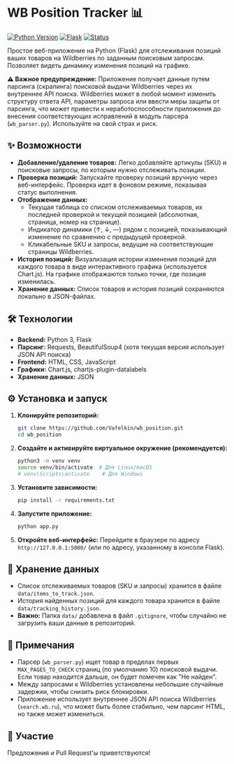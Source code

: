 # WB Position Tracker 📊

[![Python Version](https://img.shields.io/badge/python-3.x-blue.svg)](https://www.python.org/) [![Flask](https://img.shields.io/badge/flask-2.x-green.svg)](https://flask.palletsprojects.com/) [![Status](https://img.shields.io/badge/status-development-yellow.svg)](-)

Простое веб-приложение на Python (Flask) для отслеживания позиций ваших товаров на Wildberries по заданным поисковым запросам. Позволяет видеть динамику изменения позиций на графике.

**⚠️ Важное предупреждение:** Приложение получает данные путем парсинга (скрапинга) поисковой выдачи Wildberries через их внутреннее API поиска. Wildberries может в любой момент изменить структуру ответа API, параметры запроса или ввести меры защиты от парсинга, что может привести к неработоспособности приложения до внесения соответствующих исправлений в модуль парсера (`wb_parser.py`). Используйте на свой страх и риск.

## ✨ Возможности

*   **Добавление/удаление товаров:** Легко добавляйте артикулы (SKU) и поисковые запросы, по которым нужно отслеживать позиции.
*   **Проверка позиций:** Запускайте проверку позиций вручную через веб-интерфейс. Проверка идет в фоновом режиме, показывая статус выполнения.
*   **Отображение данных:**
    *   Текущая таблица со списком отслеживаемых товаров, их последней проверкой и текущей позицией (абсолютная, страница, номер на странице).
    *   Индикатор динамики (↑, ↓, —) рядом с позицией, показывающий изменение по сравнению с предыдущей проверкой.
    *   Кликабельные SKU и запросы, ведущие на соответствующие страницы Wildberries.
*   **История позиций:** Визуализация истории изменения позиций для каждого товара в виде интерактивного графика (используется Chart.js). На графике отображаются только точки, где позиция изменилась.
*   **Хранение данных:** Список товаров и история позиций сохраняются локально в JSON-файлах.

## 🛠️ Технологии

*   **Backend:** Python 3, Flask
*   **Парсинг:** Requests, BeautifulSoup4 (хотя текущая версия использует JSON API поиска)
*   **Frontend:** HTML, CSS, JavaScript
*   **Графики:** Chart.js, chartjs-plugin-datalabels
*   **Хранение данных:** JSON

## ⚙️ Установка и запуск

1.  **Клонируйте репозиторий:**
    ```bash
    git clone https://github.com/Vafelkin/wb_position.git
    cd wb_position
    ```

2.  **Создайте и активируйте виртуальное окружение (рекомендуется):**
    ```bash
    python3 -m venv venv 
    source venv/bin/activate  # Для Linux/macOS
    # venv\Scripts\activate    # Для Windows
    ```

3.  **Установите зависимости:**
    ```bash
    pip install -r requirements.txt
    ```

4.  **Запустите приложение:**
    ```bash
    python app.py
    ```

5.  **Откройте веб-интерфейс:** Перейдите в браузере по адресу `http://127.0.0.1:5000/` (или по адресу, указанному в консоли Flask).

## 💾 Хранение данных

*   Список отслеживаемых товаров (SKU и запросы) хранится в файле `data/items_to_track.json`.
*   История найденных позиций для каждого товара хранится в файле `data/tracking_history.json`.
*   **Важно:** Папка `data/` добавлена в файл `.gitignore`, чтобы случайно не загрузить ваши данные в репозиторий.

## 📝 Примечания

*   Парсер (`wb_parser.py`) ищет товар в пределах первых `MAX_PAGES_TO_CHECK` страниц (по умолчанию 10) поисковой выдачи. Если товар находится дальше, он будет помечен как "Не найден".
*   Между запросами к Wildberries установлены небольшие случайные задержки, чтобы снизить риск блокировки.
*   Приложение использует внутреннее JSON API поиска Wildberries (`search.wb.ru`), что может быть более стабильно, чем парсинг HTML, но также может измениться.

## 🤝 Участие

Предложения и Pull Request'ы приветствуются!
